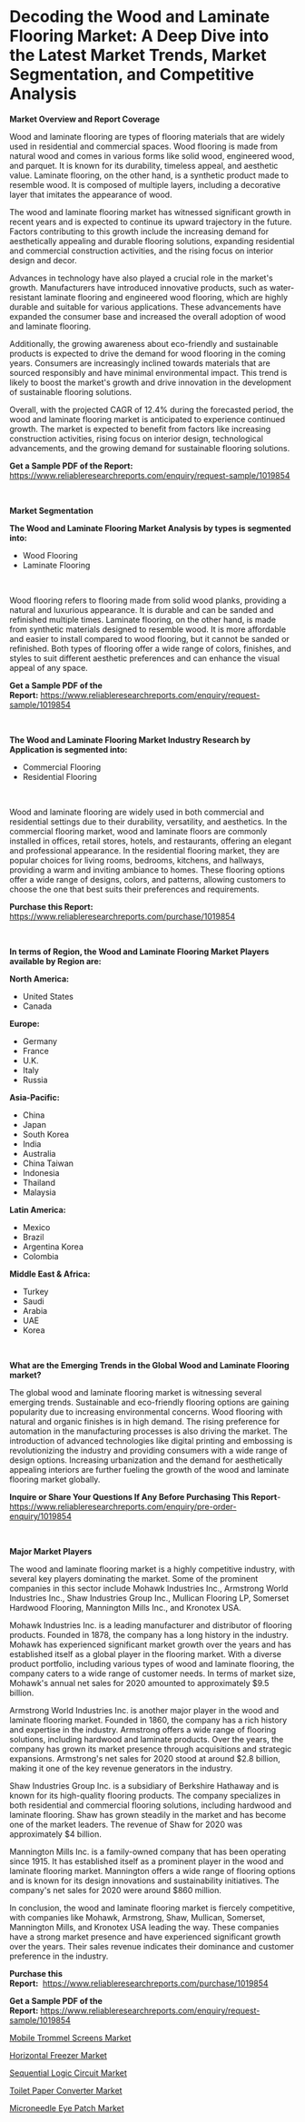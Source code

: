 <p><h1>Decoding the Wood and Laminate Flooring Market: A Deep Dive into the Latest Market Trends, Market Segmentation, and Competitive Analysis</h1></p><p><strong>Market Overview and Report Coverage</strong></p>
<p><p>Wood and laminate flooring are types of flooring materials that are widely used in residential and commercial spaces. Wood flooring is made from natural wood and comes in various forms like solid wood, engineered wood, and parquet. It is known for its durability, timeless appeal, and aesthetic value. Laminate flooring, on the other hand, is a synthetic product made to resemble wood. It is composed of multiple layers, including a decorative layer that imitates the appearance of wood.</p><p>The wood and laminate flooring market has witnessed significant growth in recent years and is expected to continue its upward trajectory in the future. Factors contributing to this growth include the increasing demand for aesthetically appealing and durable flooring solutions, expanding residential and commercial construction activities, and the rising focus on interior design and decor.</p><p>Advances in technology have also played a crucial role in the market's growth. Manufacturers have introduced innovative products, such as water-resistant laminate flooring and engineered wood flooring, which are highly durable and suitable for various applications. These advancements have expanded the consumer base and increased the overall adoption of wood and laminate flooring.</p><p>Additionally, the growing awareness about eco-friendly and sustainable products is expected to drive the demand for wood flooring in the coming years. Consumers are increasingly inclined towards materials that are sourced responsibly and have minimal environmental impact. This trend is likely to boost the market's growth and drive innovation in the development of sustainable flooring solutions.</p><p>Overall, with the projected CAGR of 12.4% during the forecasted period, the wood and laminate flooring market is anticipated to experience continued growth. The market is expected to benefit from factors like increasing construction activities, rising focus on interior design, technological advancements, and the growing demand for sustainable flooring solutions.</p></p>
<p><strong>Get a Sample PDF of the Report:</strong> <a href="https://www.reliableresearchreports.com/enquiry/request-sample/1019854">https://www.reliableresearchreports.com/enquiry/request-sample/1019854</a></p>
<p>&nbsp;</p>
<p><strong>Market Segmentation</strong></p>
<p><strong>The Wood and Laminate Flooring Market Analysis by types is segmented into:</strong></p>
<p><ul><li>Wood Flooring</li><li>Laminate Flooring</li></ul></p>
<p>&nbsp;</p>
<p><p>Wood flooring refers to flooring made from solid wood planks, providing a natural and luxurious appearance. It is durable and can be sanded and refinished multiple times. Laminate flooring, on the other hand, is made from synthetic materials designed to resemble wood. It is more affordable and easier to install compared to wood flooring, but it cannot be sanded or refinished. Both types of flooring offer a wide range of colors, finishes, and styles to suit different aesthetic preferences and can enhance the visual appeal of any space.</p></p>
<p><strong>Get a Sample PDF of the Report:</strong>&nbsp;<a href="https://www.reliableresearchreports.com/enquiry/request-sample/1019854">https://www.reliableresearchreports.com/enquiry/request-sample/1019854</a></p>
<p>&nbsp;</p>
<p><strong>The Wood and Laminate Flooring Market Industry Research by Application is segmented into:</strong></p>
<p><ul><li>Commercial Flooring</li><li>Residential Flooring</li></ul></p>
<p>&nbsp;</p>
<p><p>Wood and laminate flooring are widely used in both commercial and residential settings due to their durability, versatility, and aesthetics. In the commercial flooring market, wood and laminate floors are commonly installed in offices, retail stores, hotels, and restaurants, offering an elegant and professional appearance. In the residential flooring market, they are popular choices for living rooms, bedrooms, kitchens, and hallways, providing a warm and inviting ambiance to homes. These flooring options offer a wide range of designs, colors, and patterns, allowing customers to choose the one that best suits their preferences and requirements.</p></p>
<p><strong>Purchase this Report:</strong>&nbsp; <a href="https://www.reliableresearchreports.com/purchase/1019854">https://www.reliableresearchreports.com/purchase/1019854</a></p>
<p>&nbsp;</p>
<p><strong>In terms of Region, the Wood and Laminate Flooring Market Players available by Region are:</strong></p>
<p>
    <p> <strong> North America: </strong>
        <ul>
            <li>United States</li>
            <li>Canada</li>
        </ul>
        </p> 
    <p> <strong> Europe: </strong>
        <ul>
            <li>Germany</li>
            <li>France</li>
            <li>U.K.</li>
            <li>Italy</li>
            <li>Russia</li>
        </ul>
        </p> 
    <p> <strong> Asia-Pacific: </strong>
        <ul>
            <li>China</li>
            <li>Japan</li>
            <li>South Korea</li>
            <li>India</li>
            <li>Australia</li>
            <li>China Taiwan</li>
            <li>Indonesia</li>
            <li>Thailand</li>
            <li>Malaysia</li>
        </ul>
        </p> 
    <p> <strong> Latin America: </strong>
        <ul>
            <li>Mexico</li>
            <li>Brazil</li>
            <li>Argentina Korea</li>
            <li>Colombia</li>
        </ul>
        </p> 
    <p> <strong> Middle East & Africa: </strong>
        <ul>
            <li>Turkey</li>
            <li>Saudi</li>
            <li>Arabia</li>
            <li>UAE</li>
            <li>Korea</li>
        </ul>
    </p>
    </p>
<p>&nbsp;</p>
<p><strong>What are the Emerging Trends in the Global Wood and Laminate Flooring market?</strong></p>
<p><p>The global wood and laminate flooring market is witnessing several emerging trends. Sustainable and eco-friendly flooring options are gaining popularity due to increasing environmental concerns. Wood flooring with natural and organic finishes is in high demand. The rising preference for automation in the manufacturing processes is also driving the market. The introduction of advanced technologies like digital printing and embossing is revolutionizing the industry and providing consumers with a wide range of design options. Increasing urbanization and the demand for aesthetically appealing interiors are further fueling the growth of the wood and laminate flooring market globally.</p></p>
<p><strong>Inquire or Share Your Questions If Any Before Purchasing This Report</strong>- <a href="https://www.reliableresearchreports.com/enquiry/pre-order-enquiry/1019854">https://www.reliableresearchreports.com/enquiry/pre-order-enquiry/1019854</a></p>
<p>&nbsp;</p>
<p><strong>Major Market Players</strong></p>
<p><p>The wood and laminate flooring market is a highly competitive industry, with several key players dominating the market. Some of the prominent companies in this sector include Mohawk Industries Inc., Armstrong World Industries Inc., Shaw Industries Group Inc., Mullican Flooring LP, Somerset Hardwood Flooring, Mannington Mills Inc., and Kronotex USA.</p><p>Mohawk Industries Inc. is a leading manufacturer and distributor of flooring products. Founded in 1878, the company has a long history in the industry. Mohawk has experienced significant market growth over the years and has established itself as a global player in the flooring market. With a diverse product portfolio, including various types of wood and laminate flooring, the company caters to a wide range of customer needs. In terms of market size, Mohawk's annual net sales for 2020 amounted to approximately $9.5 billion.</p><p>Armstrong World Industries Inc. is another major player in the wood and laminate flooring market. Founded in 1860, the company has a rich history and expertise in the industry. Armstrong offers a wide range of flooring solutions, including hardwood and laminate products. Over the years, the company has grown its market presence through acquisitions and strategic expansions. Armstrong's net sales for 2020 stood at around $2.8 billion, making it one of the key revenue generators in the industry.</p><p>Shaw Industries Group Inc. is a subsidiary of Berkshire Hathaway and is known for its high-quality flooring products. The company specializes in both residential and commercial flooring solutions, including hardwood and laminate flooring. Shaw has grown steadily in the market and has become one of the market leaders. The revenue of Shaw for 2020 was approximately $4 billion.</p><p>Mannington Mills Inc. is a family-owned company that has been operating since 1915. It has established itself as a prominent player in the wood and laminate flooring market. Mannington offers a wide range of flooring options and is known for its design innovations and sustainability initiatives. The company's net sales for 2020 were around $860 million.</p><p>In conclusion, the wood and laminate flooring market is fiercely competitive, with companies like Mohawk, Armstrong, Shaw, Mullican, Somerset, Mannington Mills, and Kronotex USA leading the way. These companies have a strong market presence and have experienced significant growth over the years. Their sales revenue indicates their dominance and customer preference in the industry.</p></p>
<p><strong>Purchase this Report:</strong>&nbsp;&nbsp;<a href="https://www.reliableresearchreports.com/purchase/1019854">https://www.reliableresearchreports.com/purchase/1019854</a></p>
<p></p>
<p><strong>Get a Sample PDF of the Report:</strong>&nbsp;<a href="https://www.reliableresearchreports.com/enquiry/request-sample/1019854">https://www.reliableresearchreports.com/enquiry/request-sample/1019854</a></p>
<p><p><a href="https://medium.com/@jeffrystehr/mobile-trommel-screens-market-report-reveals-the-latest-trends-and-growth-opportunities-of-this-99bc60521959">Mobile Trommel Screens Market</a></p><p><a href="https://medium.com/@odellernser/horizontal-freezer-market-report-reveals-the-latest-trends-and-growth-opportunities-of-this-market-57aa23c74a0b">Horizontal Freezer Market</a></p><p><a href="https://medium.com/@ebbakautzer/sequential-logic-circuit-market-size-reveals-the-best-marketing-channels-in-global-industry-743ca30328e1">Sequential Logic Circuit Market</a></p><p><a href="https://medium.com/@gussiehauck/toilet-paper-converter-market-report-reveals-the-latest-trends-and-growth-opportunities-of-this-edc11f0dcbe4">Toilet Paper Converter Market</a></p><p><a href="https://medium.com/@guyskiles1918/microneedle-eye-patch-market-size-market-outlook-and-market-forecast-2023-to-2030-ccde7da80031">Microneedle Eye Patch Market</a></p></p>